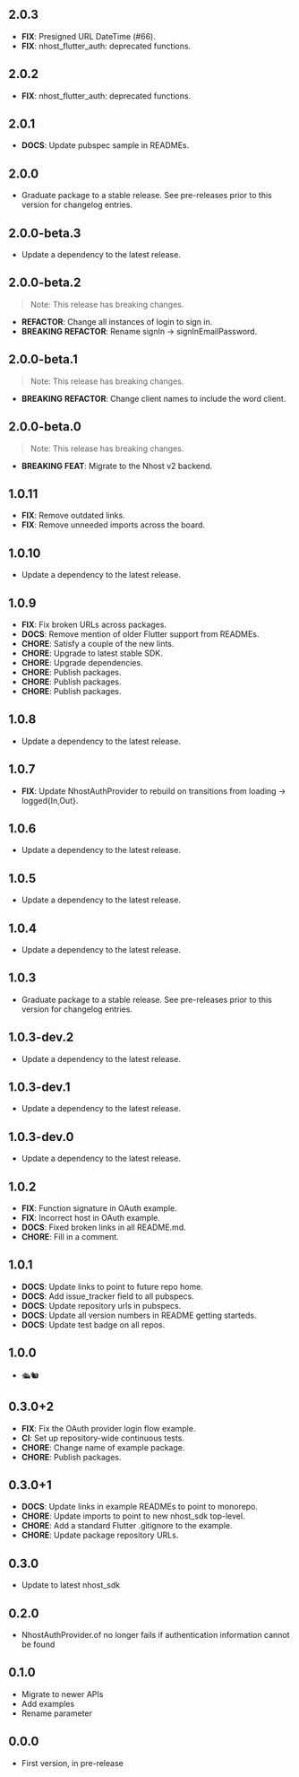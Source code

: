 ## 2.0.3

 - **FIX**: Presigned URL DateTime (#66).
 - **FIX**: nhost_flutter_auth: deprecated functions.

## 2.0.2

 - **FIX**: nhost_flutter_auth: deprecated functions.

## 2.0.1

 - **DOCS**: Update pubspec sample in READMEs.

## 2.0.0

 - Graduate package to a stable release. See pre-releases prior to this version for changelog entries.

## 2.0.0-beta.3

 - Update a dependency to the latest release.

## 2.0.0-beta.2

> Note: This release has breaking changes.

 - **REFACTOR**: Change all instances of login to sign in.
 - **BREAKING** **REFACTOR**: Rename signIn -> signInEmailPassword.

## 2.0.0-beta.1

> Note: This release has breaking changes.

 - **BREAKING** **REFACTOR**: Change client names to include the word client.

## 2.0.0-beta.0

> Note: This release has breaking changes.

 - **BREAKING** **FEAT**: Migrate to the Nhost v2 backend.

## 1.0.11

 - **FIX**: Remove outdated links.
 - **FIX**: Remove unneeded imports across the board.

## 1.0.10

 - Update a dependency to the latest release.

## 1.0.9

 - **FIX**: Fix broken URLs across packages.
 - **DOCS**: Remove mention of older Flutter support from READMEs.
 - **CHORE**: Satisfy a couple of the new lints.
 - **CHORE**: Upgrade to latest stable SDK.
 - **CHORE**: Upgrade dependencies.
 - **CHORE**: Publish packages.
 - **CHORE**: Publish packages.
 - **CHORE**: Publish packages.

## 1.0.8

 - Update a dependency to the latest release.

## 1.0.7

 - **FIX**: Update NhostAuthProvider to rebuild on transitions from loading -> logged{In,Out}.

## 1.0.6

 - Update a dependency to the latest release.

## 1.0.5

 - Update a dependency to the latest release.

## 1.0.4

 - Update a dependency to the latest release.

## 1.0.3

 - Graduate package to a stable release. See pre-releases prior to this version for changelog entries.

## 1.0.3-dev.2

 - Update a dependency to the latest release.

## 1.0.3-dev.1

 - Update a dependency to the latest release.

## 1.0.3-dev.0

 - Update a dependency to the latest release.

## 1.0.2

 - **FIX**: Function signature in OAuth example.
 - **FIX**: Incorrect host in OAuth example.
 - **DOCS**: Fixed broken links in all README.md.
 - **CHORE**: Fill in a comment.

## 1.0.1

 - **DOCS**: Update links to point to future repo home.
 - **DOCS**: Add issue_tracker field to all pubspecs.
 - **DOCS**: Update repository urls in pubspecs.
 - **DOCS**: Update all version numbers in README getting starteds.
 - **DOCS**: Update test badge on all repos.

## 1.0.0

 - 🛳🐿

## 0.3.0+2

 - **FIX**: Fix the OAuth provider login flow example.
 - **CI**: Set up repository-wide continuous tests.
 - **CHORE**: Change name of example package.
 - **CHORE**: Publish packages.

## 0.3.0+1

 - **DOCS**: Update links in example READMEs to point to monorepo.
 - **CHORE**: Update imports to point to new nhost_sdk top-level.
 - **CHORE**: Add a standard Flutter .gitignore to the example.
 - **CHORE**: Update package repository URLs.

## 0.3.0

- Update to latest nhost_sdk

## 0.2.0

- NhostAuthProvider.of no longer fails if authentication information cannot be
  found

## 0.1.0

- Migrate to newer APIs
- Add examples
- Rename parameter

## 0.0.0

- First version, in pre-release
